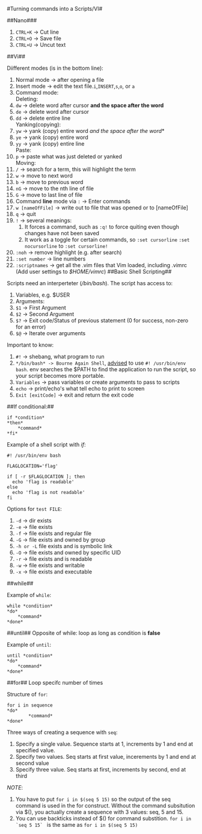 #Turning commands into a Scripts/VI#

##Nano###
1. `CTRL+K` -> Cut line
2. `CTRL+O` -> Save file
3. `CTRL+U` -> Uncut text

##Vi##

Diifferent modes (is in the bottom line):
1. Normal mode -> after opening a file
2. Insert mode -> edit the text file.`i`,`INSERT`,`s`,`o`, or `a`
3. Command mode:  
  Deleting:  
  1. `dw` -> delete word after cursor **and the space after the word**
  2. `de` -> delete word after cursor
  3. `dd` -> delete entire line  
  Yanking(copying):  
  4. `yw` -> yank (copy) entire word *and the space after the word**
  5. `ye` -> yank (copy) entire word
  6. `yy` -> yank (copy) entire line  
  Paste:  
  7. `p`  -> paste what was just deleted or yanked  
  Moving:  
  8. `/` -> search for a term, this will highlight the term  
  9. `w` -> move to next word  
  10. `b` -> move to previous word  
  11. `nG` -> move to the nth line of file  
  12. `G` -> move to last line of file  
4. Command **line** mode via `:` -> Enter commands
  1. `w [nameOfFile]` -> write out to file that was opened or to [nameOfFile]
  2. `q` -> quit
  3. `!` -> several meanings:
     1. It forces a command, such as `:q!` to force quiting even though changes have not been saved
     2. It work as a toggle for certain commands, so `:set cursorline` `:set nocursorline` to `:set cursorline!`
  4. `:noh` -> remove highlight (e.g. after search)
  5. `:set number` -> line numbers
  6. `:scriptnames` -> get all the .vim files that Vim loaded, including .vimrc (Add user settings to *$HOME/vimrc*)
##Basic Shell Scripting##

Scripts need an interperteter (*/bin/bash*). The script has access to:
1. Variables, e.g. $USER
2. Arguments:
  1. `$1` -> First Argument
  2. `$2` -> Second Argument
  3. `$?` -> Exit code/Status of previous statement (0 for success, non-zero for an error)  
  4. `$@` -> Iterate over arguments

Important to know:
1. `#!` -> shebang, what program to run
2. `*/bin/bash* -> Bourne Again Shell`, [advised](http://stackoverflow.com/a/10383546) to use `#! /usr/bin/env bash`. env searches the $PATH to find the application to run the script, so your script becomes more portable.
3. `Variables` -> pass variables or create arguments to pass to scripts
4. `echo` -> print/echo's what tell echo to print to screen
5. `Exit [exitCode]` -> exit and return the exit code

##If conditional:##

```
if *condition*
*then*
	*command*
*fi*
```	

Example of a shell script with *if*:

```
#! /usr/bin/env bash

FLAGLOCATION='flag'

if [ -r $FLAGLOCATION ]; then
  echo 'flag is readable'
else
  echo 'flag is not readable'
fi
```

Options for `test FILE`:

1. `-d` -> dir exists
2. `-e` -> file exists
3. `-f` -> file exists and regular file
4. `-G` -> file exists and owned by group
5. `-h or -L` file exists and is symbolic link
6. `-O` -> file exists and owned by specific UID
7. `-r` -> file exists and is readable
8. `-w` -> file exists and writable
9. `-x` -> file exists and executable

##while##

Example of `while`:
```
while *condition*
*do*
	*command*
*done*
```
##until##
Opposite of while: loop as long as condition is **false**

Example of `until`:
```
until *condition*
*do*
	*command*
*done*
```

##for##
Loop specifc number of times

Structure of `for`:
```
for i in sequence
*do*
        *command*
*done*
```
Three ways of creating a sequence with `seq`:
1. Specify a single value. Sequence starts at 1, increments by 1 and end at specified value.
2. Specify two values. Seq starts at first value, incerements by 1 and end at second value
3. Specify three value. Seq starts at first, increments by second, end at third

*NOTE*: 
1. You have to put `for i in $(seq 5 15)` so the output of the seq command is used in the for construct. Without the command subsitution via $(), you actually create a sequence with 3 values: seq, 5 and 15.
2. You can use backticks instead of $() for command substition. ``for i in `seq 5 15` `` is the same as `for i in $(seq 5 15)`
